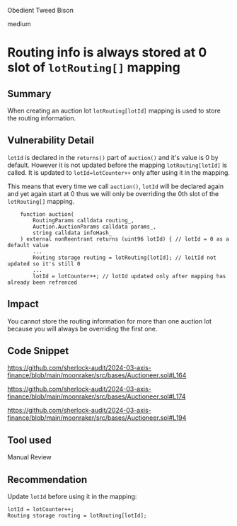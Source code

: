 Obedient Tweed Bison

medium

# Routing info is always stored at 0 slot of `lotRouting[]` mapping

## Summary
When creating an auction lot `lotRouting[lotId]` mapping is used to store the routing information.

## Vulnerability Detail
`lotId` is declared in the `returns()` part of `auction()` and it's value is 0 by default. However it is not updated before the mapping `lotRouting[lotId]` is called. It is updated to `lotId=lotCounter++` only after using it in the mapping.

This means that every time we call `auction()`, `lotId` will be declared again and yet again start at 0 thus we will only be overriding the 0th slot of the `lotRouting[]` mapping.
```solidity
    function auction(
        RoutingParams calldata routing_,
        Auction.AuctionParams calldata params_,
        string calldata infoHash_
    ) external nonReentrant returns (uint96 lotId) { // lotId = 0 as a default value
        ...
        Routing storage routing = lotRouting[lotId]; // loitId not updated so it's still 0
        ...
        lotId = lotCounter++; // lotId updated only after mapping has already been refrenced
```
## Impact
You cannot store the routing information for more than one auction lot because you will always be overriding the first one.

## Code Snippet
https://github.com/sherlock-audit/2024-03-axis-finance/blob/main/moonraker/src/bases/Auctioneer.sol#L164

https://github.com/sherlock-audit/2024-03-axis-finance/blob/main/moonraker/src/bases/Auctioneer.sol#L174

https://github.com/sherlock-audit/2024-03-axis-finance/blob/main/moonraker/src/bases/Auctioneer.sol#L194

## Tool used

Manual Review

## Recommendation
Update `lotId` before using it in the mapping:

```solidity
lotId = lotCounter++;
Routing storage routing = lotRouting[lotId];
```
